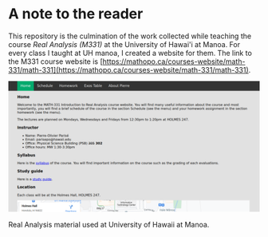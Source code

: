 # A note to the reader

This repository is the culmination of the work collected while teaching the course *Real Analysis (M331)* at the University of Hawai'i at Manoa. For every class I taught at UH manoa, I created a website for them. The link to the M331 course website is [https://mathopo.ca/courses-website/math-331/math-331](https://mathopo.ca/courses-website/math-331/math-331).

![WebsiteImage](Screenshot-Website.png)

Real Analysis material used at University of Hawaii at Manoa.
